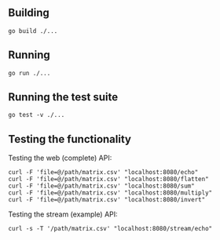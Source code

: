 ## Building
```
go build ./...
```


## Running
```
go run ./...
```


## Running the test suite
```
go test -v ./...
```

## Testing the functionality

Testing the web (complete) API:
```
curl -F 'file=@/path/matrix.csv' "localhost:8080/echo"
curl -F 'file=@/path/matrix.csv' "localhost:8080/flatten"
curl -F 'file=@/path/matrix.csv' "localhost:8080/sum"
curl -F 'file=@/path/matrix.csv' "localhost:8080/multiply"
curl -F 'file=@/path/matrix.csv' "localhost:8080/invert"
```

Testing the stream (example) API:
```
curl -s -T '/path/matrix.csv' "localhost:8080/stream/echo"
```
